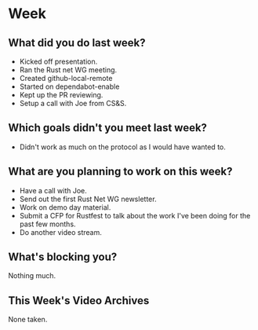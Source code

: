 # Week
## What did you do last week?
- Kicked off presentation.
- Ran the Rust net WG meeting.
- Created github-local-remote
- Started on dependabot-enable
- Kept up the PR reviewing.
- Setup a call with Joe from CS&S.

## Which goals didn't you meet last week?
- Didn't work as much on the protocol as I would have wanted to.

## What are you planning to work on this week?
- Have a call with Joe.
- Send out the first Rust Net WG newsletter.
- Work on demo day material.
- Submit a CFP for Rustfest to talk about the work I've been doing for the past
  few months.
- Do another video stream.

## What's blocking you?
Nothing much.

## This Week's Video Archives
None taken.
